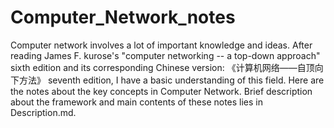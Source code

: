 # Computer_Network_notes
Computer network involves a lot of important knowledge and ideas. After reading James F. kurose's "computer networking -- a top-down approach" sixth edition and its corresponding Chinese version: 《计算机网络——自顶向下方法》 seventh edition, I have a basic understanding of this field. Here are the notes about the key concepts in Computer Network. Brief description about the framework and main contents of these notes lies in Description.md.
